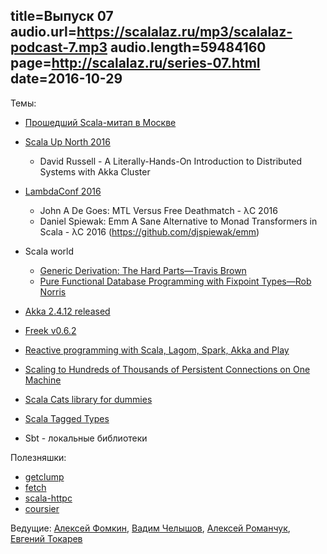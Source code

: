title=Выпуск 07
audio.url=https://scalalaz.ru/mp3/scalalaz-podcast-7.mp3
audio.length=59484160
page=http://scalalaz.ru/series-07.html
date=2016-10-29
----
Темы:

- [Прошедший Scala-митап в Москве](https://www.youtube.com/watch?v=DKZp269NxfE)
- [Scala Up North 2016](https://www.youtube.com/playlist?list=PL-ziwLLJ3XaLspsk9o7gQJB5oZtqS43Qu)
    - David Russell - A Literally-Hands-On Introduction to Distributed Systems with Akka Cluster
- [LambdaConf 2016](https://www.youtube.com/channel/UCEtohQeDqMSebi2yvLMUItg/videos?sort=dd&flow=list&live_view=500&view=0 )
    - John A De Goes: MTL Versus Free Deathmatch - λC 2016
    - Daniel Spiewak: Emm A Sane Alternative to Monad Transformers in Scala - λC 2016 (https://github.com/djspiewak/emm)

- Scala world
    - [Generic Derivation: The Hard Parts—Travis Brown](https://www.youtube.com/watch?v=80h3hZidSeE)
    - [Pure Functional Database Programming with Fixpoint Types—Rob Norris](https://www.youtube.com/watch?v=7xSfLPD6tiQ)

- [Akka 2.4.12 released](http://akka.io/news/2016/10/28/akka-2.4.12-released.html)
- [Freek v0.6.2](https://github.com/ProjectSeptemberInc/freek)
- [Reactive programming with Scala, Lagom, Spark, Akka and Play](https://jaxenter.com/jax-magazine-october-2016-reactive-programming-with-scala-lagom-spark-akka-and-play-129787.html)
- [Scaling to Hundreds of Thousands of Persistent Connections on One Machine](https://engineering.linkedin.com/blog/2016/10/instant-messaging-at-linkedin--scaling-to-hundreds-of-thousands-)
- [Scala Cats library for dummies](http://bit.ly/2kLREev)
- [Scala Tagged Types](http://www.vlachjosef.com/tagged-types-introduction/)
- Sbt - локальные библиотеки


Полезняшки:

- [getclump](http://getclump.io/)
- [fetch](http://47deg.github.io/fetch/)
- [scala-httpc](https://github.com/amrhassan/scala-httpc)
- [coursier](https://github.com/alexarchambault/coursier)

Ведущие: [Алексей Фомкин](http://github.com/fomkin), [Вадим Челышов](http://github.com/dos65),
[Алексей Романчук](http://github.com/13h3r), [Евгений Токарев](http://github.com/strobe)
